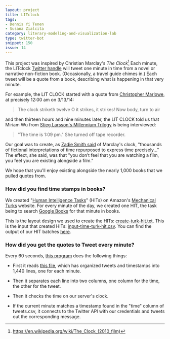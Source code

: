 ```yaml
---
layout: project
title: LITclock
tags:
- Dennis Yi Tenen
- Susana Zialcita
category: literary-modeling-and-visualization-lab
type: twitter-bot
snippet: 150
issue: 14
---
```


This project was inspired by Christian Marclay's *The Clock*[^1]  Each minute,
the LITclock [Twitter handle](https://twitter.com/LITclock) will tweet one
minute in time from a novel or narrative non-fiction book. (Occasionally, a
travel guide chimes in.) Each tweet will be a quote from a book, describing
what is happening in that very minute.

For example, the LIT CLOCK started with a quote from [Christopher Marlowe](http://books.google.com/books/about/Dr_Faustus.html?id=g3Wy89haCCgC), at precisely 12:00 am on 3/13/14:

> The clock striketh twelve O it strikes, it strikes! Now body, turn to air

and then thirteen hours and nine minutes later, the LIT CLOCK told us that Miriam Wu from [Stieg Larsson's Millennium Trilogy](http://books.google.com/books?id=UvK1Slvkz3MC&dq) is being interviewed:

> "The time is 1:09 pm." She turned off tape recorder.

Our goal was to create, as [Zadie Smith said](http://www.nybooks.com/articles/archives/2011/apr/28/killing-orson-welles-midnight/?pagination=false) of Marclay's clock, "thousands of fictional interpretations of time repurposed to express time precisely..." The effect, she said, was that "you don’t feel that you are watching a film, you feel you are existing alongside a film." 

We hope that you'll enjoy existing alongside the nearly 1,000 books that we pulled quotes from. 

### How did you find time stamps in books?

We created "[Human Intelligence Tasks](https://www.mturk.com/mturk/welcome?variant=worker)" (HITs) on Amazon's [Mechanical Turks](https://www.mturk.com/mturk/) website. For every minute of the day, we created one HIT, the task being to search [Google Books](http://books.google.com/advanced_book_search) for that minute in books. 

This is the layout design we used to create the HITs: [create-turk-hit.txt](https://github.com/dhcolumbia/litclock/blob/master/mturk/create-turk-hit.txt). This is the input that created HITs: [input-time-turk-hit.csv](input-time-turk-hit.csv). You can find the output of our HIT batches [here](https://github.com/dhcolumbia/litclock/tree/master/mturk).

### How did you get the quotes to Tweet every minute?

Every 60 seconds, [this program](https://github.com/dhcolumbia/litclock/blob/master/cron-bot.py) does the following things:

* First it reads [this file](https://github.com/dhcolumbia/litclock/blob/master/tweets.csv), which has organized tweets and timestamps into 1,440 lines, one for each minute.

* Then it separates each line into two columns, one column for the time, the other for the tweet.

* Then it checks the time on our server's clock. 

* If the current minute matches a timestamp found in the "time" column of tweets.csv, it connects to the Twitter API with our credentials and tweets out the corresponding message.

[^1]: <https://en.wikipedia.org/wiki/The_Clock_(2010_film)>
